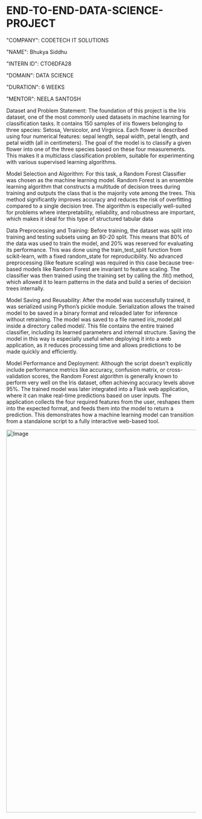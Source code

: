# END-TO-END-DATA-SCIENCE-PROJECT

"COMPANY": CODETECH IT SOLUTIONS

"NAME": Bhukya Siddhu

"INTERN ID": CTO6DFA28

"DOMAIN": DATA SCIENCE

"DURATION": 6 WEEKS

"MENTOR": NEELA SANTOSH

Dataset and Problem Statement: The foundation of this project is the Iris dataset, one of the most commonly used datasets in machine learning for classification tasks. It contains 150 samples of iris flowers belonging to three species: Setosa, Versicolor, and Virginica. Each flower is described using four numerical features: sepal length, sepal width, petal length, and petal width (all in centimeters). The goal of the model is to classify a given flower into one of the three species based on these four measurements. This makes it a multiclass classification problem, suitable for experimenting with various supervised learning algorithms.

Model Selection and Algorithm: For this task, a Random Forest Classifier was chosen as the machine learning model. Random Forest is an ensemble learning algorithm that constructs a multitude of decision trees during training and outputs the class that is the majority vote among the trees. This method significantly improves accuracy and reduces the risk of overfitting compared to a single decision tree. The algorithm is especially well-suited for problems where interpretability, reliability, and robustness are important, which makes it ideal for this type of structured tabular data

Data Preprocessing and Training: Before training, the dataset was split into training and testing subsets using an 80-20 split. This means that 80% of the data was used to train the model, and 20% was reserved for evaluating its performance. This was done using the train_test_split function from scikit-learn, with a fixed random_state for reproducibility. No advanced preprocessing (like feature scaling) was required in this case because tree-based models like Random Forest are invariant to feature scaling. The classifier was then trained using the training set by calling the .fit() method, which allowed it to learn patterns in the data and build a series of decision trees internally.

Model Saving and Reusability: After the model was successfully trained, it was serialized using Python’s pickle module. Serialization allows the trained model to be saved in a binary format and reloaded later for inference without retraining. The model was saved to a file named iris_model.pkl inside a directory called model/. This file contains the entire trained classifier, including its learned parameters and internal structure. Saving the model in this way is especially useful when deploying it into a web application, as it reduces processing time and allows predictions to be made quickly and efficiently.

Model Performance and Deployment: Although the script doesn't explicitly include performance metrics like accuracy, confusion matrix, or cross-validation scores, the Random Forest algorithm is generally known to perform very well on the Iris dataset, often achieving accuracy levels above 95%. The trained model was later integrated into a Flask web application, where it can make real-time predictions based on user inputs. The application collects the four required features from the user, reshapes them into the expected format, and feeds them into the model to return a prediction. This demonstrates how a machine learning model can transition from a standalone script to a fully interactive web-based tool.

<img width="1733" height="1012" alt="Image" src="https://github.com/user-attachments/assets/fce07da4-9c2b-4a62-83a7-3d8de651ba28" />
